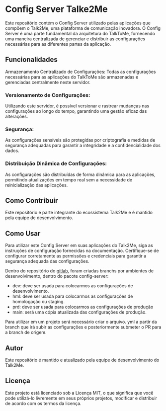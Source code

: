 # Config Server Talke2Me

Este repositório contém o Config Server utilizado pelas aplicações que
compõem o Talk2Me, uma plataforma de comunicação inovadora.
O Config Server é uma parte fundamental da arquitetura do TalkToMe,
fornecendo uma maneira centralizada de gerenciar e distribuir as
configurações necessárias para as diferentes partes da aplicação.

## Funcionalidades

Armazenamento Centralizado de Configurações: Todas as configurações
necessárias para as aplicações do TalkToMe são armazenadas e gerenciadas
centralmente neste servidor.

### Versionamento de Configurações:

Utilizando este servidor, é possível versionar e rastrear mudanças nas
configurações ao longo do tempo, garantindo uma gestão eficaz das alterações.

### Segurança:

As configurações sensíveis são protegidas por criptografia e medidas de
segurança adequadas para garantir a integridade e a confidencialidade dos
dados.

### Distribuição Dinâmica de Configurações:

As configurações são distribuídas de forma dinâmica para as aplicações,
permitindo atualizações em tempo real sem a necessidade de reinicialização
das aplicações.

## Como Contribuir

Este repositório é parte integrante do ecossistema Talk2Me e é mantido
pela equipe de desenvolvimento.

## Como Usar

Para utilizar este Config Server em suas aplicações do Talk2Me,
siga as instruções de configuração fornecidas na documentação.
Certifique-se de configurar corretamente as permissões e credenciais
para garantir a segurança adequada das configurações.

Dentro do repositório do [gitlab](https://gitlab.com/JFischer87/spring-config-repository),
foram criadas branchs por ambientes de desenvolvimento, dentro do pacote config-server:

- dev: deve ser usada para colocarmos as configurações de desenvolvimento.
- hml: deve ser usada para colocarmos as configurações de homologação ou staging.
- prd: deve ser usada para colocarmos as configurações de produção
- main: será uma cópia atualizada das configurações de produção.

Para utilizar em um projeto será necessário criar o arquivo. yml a partir
da branch que irá subir as configurações e posteriormente submeter o PR para
a branch de origem.

## Autor

Este repositório é mantido e atualizado pela equipe de desenvolvimento do
Talk2Me.

## Licença

Este projeto está licenciado sob a Licença MIT, o que significa que você
pode utilizá-lo livremente em seus próprios projetos, modificar e
distribuir de acordo com os termos da licença.
